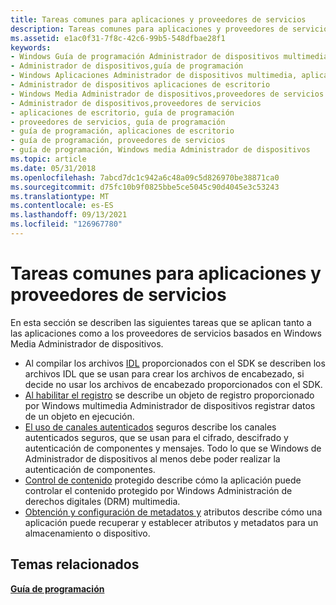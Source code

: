 ```yaml
---
title: Tareas comunes para aplicaciones y proveedores de servicios
description: Tareas comunes para aplicaciones y proveedores de servicios
ms.assetid: e1ac0f31-7f8c-42c6-99b5-548dfbae28f1
keywords:
- Windows Guía de programación Administrador de dispositivos multimedia
- Administrador de dispositivos,guía de programación
- Windows Aplicaciones Administrador de dispositivos multimedia, aplicaciones de escritorio
- Administrador de dispositivos aplicaciones de escritorio
- Windows Media Administrador de dispositivos,proveedores de servicios
- Administrador de dispositivos,proveedores de servicios
- aplicaciones de escritorio, guía de programación
- proveedores de servicios, guía de programación
- guía de programación, aplicaciones de escritorio
- guía de programación, proveedores de servicios
- guía de programación, Windows media Administrador de dispositivos
ms.topic: article
ms.date: 05/31/2018
ms.openlocfilehash: 7abcd7dc1c942a6c48a09c5d826970be38871ca0
ms.sourcegitcommit: d75fc10b9f0825bbe5ce5045c90d4045e3c53243
ms.translationtype: MT
ms.contentlocale: es-ES
ms.lasthandoff: 09/13/2021
ms.locfileid: "126967780"
---
```

# <a name="tasks-common-to-applications-and-service-providers"></a>Tareas comunes para aplicaciones y proveedores de servicios

En esta sección se describen las siguientes tareas que se aplican tanto a las aplicaciones como a los proveedores de servicios basados en Windows Media Administrador de dispositivos.

-   Al compilar los archivos [IDL](compiling-the-idl-files-supplied-with-the-sdk.md) proporcionados con el SDK se describen los archivos IDL que se usan para crear los archivos de encabezado, si decide no usar los archivos de encabezado proporcionados con el SDK.
-   [Al habilitar el registro](enabling-logging.md) se describe un objeto de registro proporcionado por Windows multimedia Administrador de dispositivos registrar datos de un objeto en ejecución.
-   [El uso de canales autenticados](using-secure-authenticated-channels.md) seguros describe los canales autenticados seguros, que se usan para el cifrado, descifrado y autenticación de componentes y mensajes. Todo lo que se Windows de Administrador de dispositivos al menos debe poder realizar la autenticación de componentes.
-   [Control de contenido](handling-protected-content.md) protegido describe cómo la aplicación puede controlar el contenido protegido por Windows Administración de derechos digitales (DRM) multimedia.
-   [Obtención y configuración de metadatos y](getting-and-setting-metadata-and-attributes.md) atributos describe cómo una aplicación puede recuperar y establecer atributos y metadatos para un almacenamiento o dispositivo.

## <a name="related-topics"></a>Temas relacionados

<dl> <dt>

[**Guía de programación**](programming-guide.md)
</dt> </dl>

 

 




